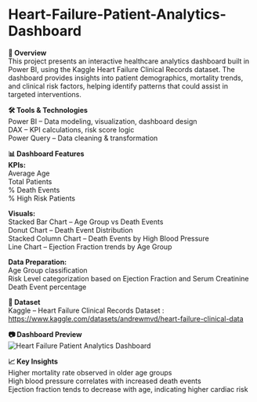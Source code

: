 # Heart-Failure-Patient-Analytics-Dashboard
**📌 Overview**  
This project presents an interactive healthcare analytics dashboard built in Power BI, using the Kaggle Heart Failure Clinical Records dataset. The dashboard provides insights into patient demographics, mortality trends, and clinical risk factors, helping identify patterns that could assist in targeted interventions.  
  
**🛠 Tools & Technologies**  
Power BI – Data modeling, visualization, dashboard design    
DAX – KPI calculations, risk score logic   
Power Query – Data cleaning & transformation  
  
**📊 Dashboard Features**  
**KPIs:**  
Average Age  
Total Patients  
% Death Events  
% High Risk Patients  
  
**Visuals:**  
Stacked Bar Chart – Age Group vs Death Events  
Donut Chart – Death Event Distribution  
Stacked Column Chart – Death Events by High Blood Pressure  
Line Chart – Ejection Fraction trends by Age Group  
  
**Data Preparation:**  
Age Group classification  
Risk Level categorization based on Ejection Fraction and Serum Creatinine  
Death Event percentage  
  
**📂 Dataset**  
Kaggle – Heart Failure Clinical Records Dataset : https://www.kaggle.com/datasets/andrewmvd/heart-failure-clinical-data  

**📷 Dashboard Preview**  
![Heart Failure Patient Analytics Dashboard](https://github.com/user-attachments/assets/d36e6808-2403-4806-9098-c0ecb22fd4f9)  
   
**📈 Key Insights**  
Higher mortality rate observed in older age groups   
High blood pressure correlates with increased death events  
Ejection fraction tends to decrease with age, indicating higher cardiac risk  
